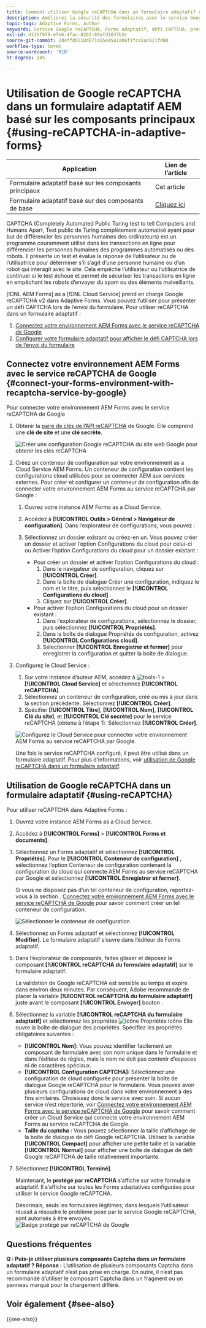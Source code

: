 ```yaml
---
title: Comment utiliser Google reCAPTCHA dans un formulaire adaptatif AEM ?
description: Améliorez la sécurité des formulaires avec le service Google reCAPTCHA sans effort. Guide pas à pas à l'intérieur !
topic-tags: Adaptive Forms, author
keywords: Service Google reCAPTCHA, Forms adaptatif, défi CAPTCHA, prévention des robots, composants principaux, sécurité d’envoi de formulaire, prévention des messages indésirables de formulaire
exl-id: d116f979-efb6-4fac-8202-89afd1037b2c
source-git-commit: 2d4ffd5518d671a55e45a1ab6f1fc41ac021fd80
workflow-type: tm+mt
source-wordcount: '918'
ht-degree: 14%

---
```


# Utilisation de Google reCAPTCHA dans un formulaire adaptatif AEM basé sur les composants principaux {#using-reCAPTCHA-in-adaptive-forms}

| Application | Lien de l’article |
| -------- | ---------------------------- |
| Formulaire adaptatif basé sur les composants principaux | Cet article |
| Formulaire adaptatif basé sur des composants de base | [Cliquez ici](/help/forms/captcha-adaptive-forms.md) |

CAPTCHA (Completely Automated Public Turing test to tell Computers and Humans Apart, Test public de Turing complètement automatisé ayant pour but de différencier les personnes humaines des ordinateurs) est un programme couramment utilisé dans les transactions en ligne pour différencier les personnes humaines des programmes automatisés ou des robots. Il présente un test et évalue la réponse de l’utilisateur ou de l’utilisatrice pour déterminer s’il s’agit d’une personne humaine ou d’un robot qui interagit avec le site. Cela empêche l’utilisateur ou l’utilisatrice de continuer si le test échoue et permet de sécuriser les transactions en ligne en empêchant les robots d’envoyer du spam ou des éléments malveillants.

[!DNL AEM Forms] as a [!DNL Cloud Service] prend en charge Google reCAPTCHA v2 dans Adaptive Forms. Vous pouvez l’utiliser pour présenter un défi CAPTCHA lors de l’envoi du formulaire. Pour utiliser reCAPTCHA dans un formulaire adaptatif :

1. [Connectez votre environnement AEM Forms avec le service reCAPTCHA de Google](#connect-your-forms-environment-with-recaptcha-service-by-google)
1. [Configurer votre formulaire adaptatif pour afficher le défi CAPTCHA lors de l’envoi du formulaire](#using-reCAPTCHA)

## Connectez votre environnement AEM Forms avec le service reCAPTCHA de Google {#connect-your-forms-environment-with-recaptcha-service-by-google}

Pour connecter votre environnement AEM Forms avec le service reCAPTCHA de Google

1. Obtenir la [paire de clés de l’API reCAPTCHA](https://www.google.com/recaptcha/admin) de Google. Elle comprend une **clé de site** et une **clé secrète**.

   ![Créer une configuration Google reCAPTCHA du site web Google pour obtenir les clés reCAPTCHA](/help/forms/assets/google-captcha.gif)
1. Créez un conteneur de configuration sur votre environnement as a Cloud Service AEM Forms. Un conteneur de configuration contient les configurations cloud utilisées pour se connecter AEM aux services externes. Pour créer et configurer un conteneur de configuration afin de connecter votre environnement AEM Forms au service reCAPTCHA par Google :
   1. Ouvrez votre instance AEM Forms as a Cloud Service.
   1. Accédez à **[!UICONTROL Outils > Général > Navigateur de configuration]**. Dans l’explorateur de configurations, vous pouvez :
   1. Sélectionnez un dossier existant ou créez-en un. Vous pouvez créer un dossier et activer l’option Configurations du cloud pour celui-ci ou Activer l’option Configurations du cloud pour un dossier existant :

      * Pour créer un dossier et activer l’option Configurations du cloud :
         1. Dans le navigateur de configuration, cliquez sur **[!UICONTROL Créer]**.
         1. Dans la boîte de dialogue Créer une configuration, indiquez le nom et le titre, puis sélectionnez le **[!UICONTROL Configurations du cloud]** .
         1. Cliquez sur **[!UICONTROL Créer]**.
      * Pour activer l’option Configurations du cloud pour un dossier existant :
         1. Dans l’explorateur de configurations, sélectionnez le dossier, puis sélectionnez **[!UICONTROL Propriétés]**.
         1. Dans la boîte de dialogue Propriétés de configuration, activez **[!UICONTROL Configurations cloud]**.
         1. Sélectionner **[!UICONTROL Enregistrer et fermer]** pour enregistrer la configuration et quitter la boîte de dialogue.

1. Configurez le Cloud Service :
   1. Sur votre instance d’auteur AEM, accédez à ![tools-1](assets/tools-1.png) > **[!UICONTROL Cloud Service]** et sélectionnez **[!UICONTROL reCAPTCHA]**.
   1. Sélectionnez un conteneur de configuration, créé ou mis à jour dans la section précédente. Sélectionnez **[!UICONTROL Créer]**.
   1. Spécifier **[!UICONTROL Titre]**, **[!UICONTROL Nom]**, **[!UICONTROL Clé du site]**, et **[!UICONTROL Clé secrète]** pour le service reCAPTCHA (obtenu à l’étape 1). Sélectionnez **[!UICONTROL Créer]**.

   ![Configurez le Cloud Service pour connecter votre environnement AEM Forms au service reCAPTCHA par Google.](/help/forms/assets/captcha-configuration.gif)

   Une fois le service reCAPTCHA configuré, il peut être utilisé dans un formulaire adaptatif. Pour plus d’informations, voir [utilisation de Google reCAPTCHA dans un formulaire adaptatif](#using-reCAPTCHA).

## Utilisation de Google reCAPTCHA dans un formulaire adaptatif {#using-reCAPTCHA}

Pour utiliser reCAPTCHA dans Adaptive Forms :

1. Ouvrez votre instance AEM Forms as a Cloud Service.
1. Accédez à **[!UICONTROL Forms]** > **[!UICONTROL Forms et documents]**.
1. Sélectionnez un Forms adaptatif et sélectionnez **[!UICONTROL Propriétés]**. Pour le **[!UICONTROL Conteneur de configuration]** , sélectionnez l’option Conteneur de configuration contenant la configuration du cloud qui connecte AEM Forms au service reCAPTCHA par Google et sélectionnez **[!UICONTROL Enregistrer et fermer]**.

   Si vous ne disposez pas d’un tel conteneur de configuration, reportez-vous à la section . [Connectez votre environnement AEM Forms avec le service reCAPTCHA de Google](#connect-your-forms-environment-with-recaptcha-service-by-google) pour savoir comment créer un tel conteneur de configuration.

   ![Sélectionner le conteneur de configuration](/help/forms/assets/captcha-properties.png)

1. Sélectionnez un Forms adaptatif et sélectionnez **[!UICONTROL Modifier]**. Le formulaire adaptatif s’ouvre dans l’éditeur de Forms adaptatif.
1. Dans l’explorateur de composants, faites glisser et déposez le composant **[!UICONTROL reCAPTCHA du formulaire adaptatif]** sur le formulaire adaptatif.

   La validation de Google reCAPTCHA est sensible au temps et expire dans environ deux minutes. Par conséquent, Adobe recommande de placer la variable **[!UICONTROL reCAPTCHA du formulaire adaptatif]** juste avant le composant **[!UICONTROL Envoyer]** bouton .

1. Sélectionnez la variable **[!UICONTROL reCAPTCHA du formulaire adaptatif]** et sélectionnez les propriétés ![Icône Propriétés](assets/configure-icon.svg) Icône Elle ouvre la boîte de dialogue des propriétés. Spécifiez les propriétés obligatoires suivantes :
   * **[!UICONTROL Nom]:** Vous pouvez identifier facilement un composant de formulaire avec son nom unique dans le formulaire et dans l’éditeur de règles, mais le nom ne doit pas contenir d’espaces ni de caractères spéciaux.
   * **[!UICONTROL Configuration CAPTCHA]:** Sélectionnez une configuration de cloud configurée pour présenter la boîte de dialogue Google reCAPTCHA pour le formulaire. Vous pouvez avoir plusieurs configurations de cloud dans votre environnement à des fins similaires. Choisissez donc le service avec soin. Si aucun service n’est répertorié, voir [Connectez votre environnement AEM Forms avec le service reCAPTCHA de Google](#connect-your-forms-environment-with-recaptcha-service-by-google) pour savoir comment créer un Cloud Service qui connecte votre environnement AEM Forms au service reCAPTCHA de Google.
   * **Taille du captcha :** Vous pouvez sélectionner la taille d’affichage de la boîte de dialogue de défi Google reCAPTCHA. Utilisez la variable **[!UICONTROL Compact]** pour afficher une petite taille et la variable **[!UICONTROL Normal]** pour afficher une boîte de dialogue de défi Google reCAPTCHA de taille relativement importante.

1. Sélectionnez **[!UICONTROL Terminé]**.

   Maintenant, le **protégé par reCAPTCHA** s’affiche sur votre formulaire adaptatif. Il s’affiche sur toutes les Forms adaptatives configurées pour utiliser le service Google reCAPTCHA.

   Désormais, seuls les formulaires légitimes, dans lesquels l’utilisateur réussit à résoudre le problème posé par le service Google reCAPTCHA, sont autorisés à être envoyés.
   ![Badge protégé par reCAPTCHA de Google](/help/forms/assets/google-recaptcha-v2.png)

<!--
### Show or hide CAPTCHA component based on rules {#show-hide-captcha}

You can select to show or hide the CAPTCHA component based on rules that you apply on a component in an Adaptive Form. Select the component, select ![edit rules](assets/edit-rules-icon.svg), and select **[!UICONTROL Create]** to create a rule. For more information on creating rules, see [Rule Editor](rule-editor.md).

For example, the CAPTCHA component must display in an Adaptive Form only if the Currency Value field in the form has a value of more than 25000.

Select the **[!UICONTROL Currency Value]** field in the form and create the following rules:

![Show or hide rules](assets/rules-show-hide-captcha.png)

   >[!NOTE]
   >
   > When you select a reCAPTCHA v2 configuration and the size is set to [!UICONTROL Invisible], the show/hide option remains disabled.

   -->

## Questions fréquentes

**Q : Puis-je utiliser plusieurs composants Captcha dans un formulaire adaptatif ?**
**Réponse :** L’utilisation de plusieurs composants Captcha dans un formulaire adaptatif n’est pas prise en charge. En outre, il n’est pas recommandé d’utiliser le composant Captcha dans un fragment ou un panneau marqué pour le chargement différé.

## Voir également {#see-also}

{{see-also}}